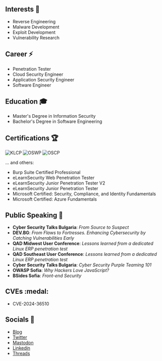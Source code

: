 ## Interests :dart:

- Reverse Engineering
- Malware Development
- Exploit Development
- Vulnerability Research

## Career :zap:

- Penetration Tester
- Cloud Security Engineer
- Application Security Engineer
- Software Engineer

## Education :mortar_board:

- Master's Degree in Information Security
- Bachelor's Degree in Software Engineering

## Certifications :trophy:

![KLCP](https://api.accredible.com/v1/frontend/credential_website_embed_image/badge/94532864)
![OSWP](https://api.accredible.com/v1/frontend/credential_website_embed_image/badge/90115689)
![OSCP](https://api.accredible.com/v1/frontend/credential_website_embed_image/badge/84692809)

... and others:

 - Burp Suite Certified Professional
 - eLearnSecurity Web Penetration Tester
 - eLearnSecurity Junior Penetration Tester V2
 - eLearnSecurity Junior Penetration Tester
 - Microsoft Certified: Security, Compliance, and Identity Fundamentals
 - Microsoft Certified: Azure Fundamentals

## Public Speaking :loudspeaker:

- **Cyber Security Talks Bulgaria**: *From Source to Suspect*
- **DEV.BG**: *From Flaws to Fortresses. Enhancing Cybersecurity by Catching Vulnerabilities Early*
- **QAD Midwest User Conference**: *Lessons learned from a dedicated Linux ERP penetration test*
- **QAD Southeast User Conference**: *Lessons learned from a dedicated Linux ERP penetration test*
- **Cyber Security Talks Bulgaria**: *Cyber Security Purple Teaming 101*
- **OWASP Sofia**: *Why Hackers Love JavaScript?*
- **BSides Sofia**: *Front-end Security*

## CVEs :medal:

- CVE-2024-36510

## Socials :link:

- [Blog](https://blog.martinstnv.com)
- [Twitter](https://twitter.com/martinstnv)
- [Mastodon](https://infosec.exchange/@martinstnv)
- [Linkedin](https://bg.linkedin.com/in/martinstnv)
- [Threads](https://www.threads.net/@martinstnv)
